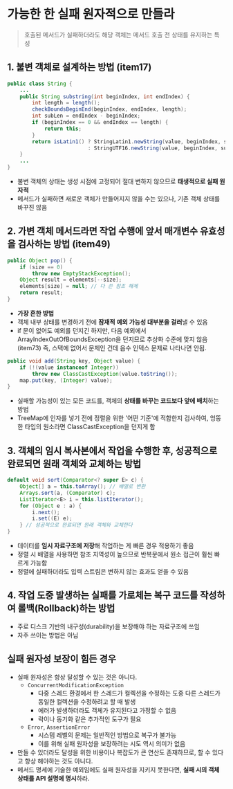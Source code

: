 # 가능한 한 실패 원자적으로 만들라
> 호출된 메서드가 실패하더라도 해당 객체는 메서드 호출 전 상태를 유지하는 특성

## 1. 불변 객체로 설계하는 방법 (item17)
```java
public class String {
    ...
    public String substring(int beginIndex, int endIndex) {
        int length = length();
        checkBoundsBeginEnd(beginIndex, endIndex, length);
        int subLen = endIndex - beginIndex;
        if (beginIndex == 0 && endIndex == length) {
            return this;
        }
        return isLatin1() ? StringLatin1.newString(value, beginIndex, subLen)
                          : StringUTF16.newString(value, beginIndex, subLen);
    }
    ...
}
```
- 불변 객체의 상태는 생성 시점에 고정되어 절대 변하지 않으므로 **태생적으로 실패 원자적**
- 메서드가 실패하면 새로운 객체가 만들어지지 않을 수는 있으나, 기존 객체 상태를 바꾸진 않음


## 2. 가변 객체 메서드라면 작업 수행에 앞서 매개변수 유효성을 검사하는 방법 (item49)
```java
public Object pop() {
    if (size == 0)
        throw new EmptyStackException();
    Object result = elements[--size];
    elements[size] = null; // 다 쓴 참조 해제
    return result;
}
```
- **가장 흔한 방법**
- 객체 내부 상태를 변경하기 전에 **잠재적 예외 가능성 대부분을 걸러**낼 수 있음
- if 문이 없어도 예외를 던지긴 하지만, 다음 예외에서 ArrayIndexOutOfBoundsException을 던지므로 추상화 수준에 맞지 않음 (item73) 즉, 스택에 없어서 문제인 건데 음수 인덱스 문제로 나타나면 안됨.

```java
public void add(String key, Object value) {
    if (!(value instanceof Integer))
        throw new ClassCastException(value.toString());
    map.put(key, (Integer) value);
}
```
- 실패할 가능성이 있는 모든 코드를, 객체의 **상태를 바꾸는 코드보다 앞에 배치**하는 방법
- TreeMap에 인자를 넣기 전에 정렬을 위한 '어떤 기준'에 적합한지 검사하여, 엉뚱한 타입의 원소라면 ClassCastException을 던지게 함


## 3. 객체의 임시 복사본에서 작업을 수행한 후, 성공적으로 완료되면 원래 객체와 교체하는 방법
```java
default void sort(Comparator<? super E> c) {
    Object[] a = this.toArray(); // 배열로 변환 
    Arrays.sort(a, (Comparator) c);
    ListIterator<E> i = this.listIterator();
    for (Object e : a) {
        i.next();
        i.set((E) e);
    } // 성공적으로 완료되면 원래 객체와 교체한다
}
```
- 데이터를 **임시 자료구조에 저장**해 작업하는 게 빠른 경우 적용하기 좋음
- 정렬 시 배열을 사용하면 참조 지역성이 높으므로 반복문에서 원소 접근이 훨씬 빠르게 가능함
- 정렬에 실패하더라도 입력 스트림은 변하지 않는 효과도 얻을 수 있음


## 4. 작업 도중 발생하는 실패를 가로체는 복구 코드를 작성하여 롤백(Rollback)하는 방법
- 주로 디스크 기반의 내구성(durability)을 보장해야 하는 자료구조에 쓰임
- 자주 쓰이는 방법은 아님


## 실패 원자성 보장이 힘든 경우
- 실패 원자성은 항상 달성할 수 있는 것은 아니다.
    + `ConcurrentModificationException`
        * 다중 스레드 환경에서 한 스레드가 컬렉션을 수정하는 도중 다른 스레드가 동일한 컬렉션을 수정하려고 할 때 발생
        * 에러가 발생하더라도 객체가 유지된다고 가정할 수 없음
        * 락이나 동기화 같은 추가적인 도구가 필요
    + `Error`, `AssertionError`
        * 시스템 레벨의 문제는 일반적인 방법으로 복구가 불가능
        * 이를 위해 실패 원자성을 보장하려는 시도 역시 의미가 없음
- 만들 수 있더라도 달성을 위한 비용이나 복잡도가 큰 연산도 존재하므로, 할 수 있다고 항상 해야하는 것도 아니다.
- 메서드 명세에 기술한 예외임에도 실패 원자성을 지키지 못한다면, **실패 시의 객체 상태를 API 설명에 명시**하라.